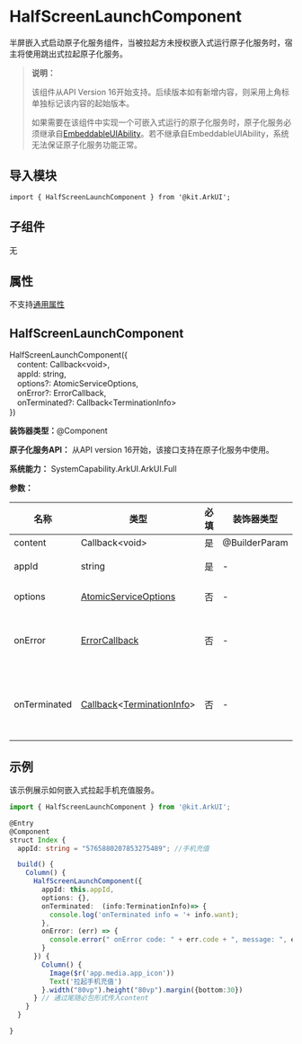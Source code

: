 # HalfScreenLaunchComponent

半屏嵌入式启动原子化服务组件，当被拉起方未授权嵌入式运行原子化服务时，宿主将使用跳出式拉起原子化服务。

> **说明：**
>
> 该组件从API Version 16开始支持。后续版本如有新增内容，则采用上角标单独标记该内容的起始版本。
>
> 如果需要在该组件中实现一个可嵌入式运行的原子化服务时，原子化服务必须继承自[EmbeddableUIAbility](../../apis-ability-kit/js-apis-app-ability-embeddableUIAbility.md)。若不继承自EmbeddableUIAbility，系统无法保证原子化服务功能正常。

## 导入模块

```
import { HalfScreenLaunchComponent } from '@kit.ArkUI';
```

## 子组件

无

## 属性
不支持[通用属性](ts-component-general-attributes.md)

## HalfScreenLaunchComponent

HalfScreenLaunchComponent({  
&emsp;content: Callback\<void>,  
&emsp;appId: string,  
&emsp;options?: AtomicServiceOptions,  
&emsp;onError?: ErrorCallback,  
&emsp;onTerminated?: Callback&lt;TerminationInfo&gt;   
  })

**装饰器类型：**\@Component

**原子化服务API：** 从API version 16开始，该接口支持在原子化服务中使用。

**系统能力：** SystemCapability.ArkUI.ArkUI.Full

**参数：**

| 名称 | 类型 | 必填 | 装饰器类型 | 说明 |
| -------- | -------- | -------- | -------- | -------- |
| content | Callback\<void> | 是 | \@BuilderParam | 组件显示内容。 |
| appId | string | 是 | - | 原子化服务appId。 |
| options | [AtomicServiceOptions](../../apis-ability-kit/js-apis-app-ability-atomicServiceOptions.md) | 否 | - | 拉起原子化服务参数，默认为空。 |
| onError |[ErrorCallback](../../apis-basic-services-kit/js-apis-base.md#errorcallback) | 否 | - | 被拉起的原子化服务扩展在运行过程中发生异常时触发本回调。 |
| onTerminated | [Callback](../../apis-basic-services-kit/js-apis-base.md#callback)\<[TerminationInfo](ts-container-ui-extension-component-sys.md#terminationinfo12)> | 否 | - |  回调函数，入参用于接收原子化服务的返回结果，类型为[TerminationInfo](ts-container-ui-extension-component-sys.md#terminationinfo12)。 |

## 示例

该示例展示如何嵌入式拉起手机充值服务。

```ts
import { HalfScreenLaunchComponent } from '@kit.ArkUI';

@Entry
@Component
struct Index {
  appId: string = "5765880207853275489"; //手机充值

  build() {
    Column() {
      HalfScreenLaunchComponent({
        appId: this.appId,
        options: {},
        onTerminated:  (info:TerminationInfo)=> {
          console.log('onTerminated info = '+ info.want);
        },
        onError: (err) => {
          console.error(" onError code: " + err.code + ", message: ", err.message);
        }
      }) {
        Column() {
          Image($r('app.media.app_icon'))
          Text('拉起手机充值')
        }.width("80vp").height("80vp").margin({bottom:30})
      } // 通过尾随必包形式传入content
    }
  }

}
```
